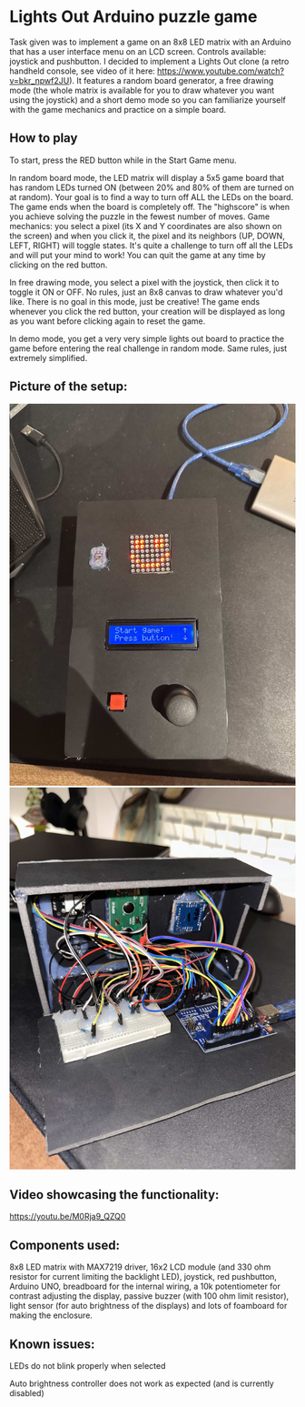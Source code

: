 # Lights Out Arduino puzzle game
Task given was to implement a game on an 8x8 LED matrix with an Arduino that has a user interface menu on an LCD screen. Controls available: joystick and pushbutton. I decided to implement a Lights Out clone (a retro handheld console, see video of it here: https://www.youtube.com/watch?v=bkr_npwf2JU). It features a random board generator, a free drawing mode (the whole matrix is available for you to draw whatever you want using the joystick) and a short demo mode so you can familiarize yourself with the game mechanics and practice on a simple board.

## How to play
To start, press the RED button while in the Start Game menu.

In random board mode, the LED matrix will display a 5x5 game board that has random LEDs turned ON (between 20% and 80% of them are turned on at random). Your goal is to find a way to turn off ALL the LEDs on the board. The game ends when the board is completely off. The "highscore" is when you achieve solving the puzzle in the fewest number of moves. Game mechanics: you select a pixel (its X and Y coordinates are also shown on the screen) and when you click it, the pixel and its neighbors (UP, DOWN, LEFT, RIGHT) will toggle states. It's quite a challenge to turn off all the LEDs and will put your mind to work! You can quit the game at any time by clicking on the red button.

In free drawing mode, you select a pixel with the joystick, then click it to toggle it ON or OFF. No rules, just an 8x8 canvas to draw whatever you'd like. There is no goal in this mode, just be creative! The game ends whenever you click the red button, your creation will be displayed as long as you want before clicking again to reset the game.

In demo mode, you get a very very simple lights out board to practice the game before entering the real challenge in random mode. Same rules, just extremely simplified.

## Picture of the setup:

![](https://github.com/AlexMihai1126/LightsOut_Arduino/blob/main/Images/20231218_210305153_iOS.jpg)
![](https://github.com/AlexMihai1126/LightsOut_Arduino/blob/main/Images/20231218_210237389_iOS.jpg)

## Video showcasing the functionality: 

https://youtu.be/M0Rja9_QZQ0

## Components used:
8x8 LED matrix with MAX7219 driver, 16x2 LCD module (and 330 ohm resistor for current limiting the backlight LED), joystick, red pushbutton, Arduino UNO, breadboard for the internal wiring, a 10k potentiometer for contrast adjusting the display, passive buzzer (with 100 ohm limit resistor), light sensor (for auto brightness of the displays) and lots of foamboard for making the enclosure.

## Known issues:

LEDs do not blink properly when selected

Auto brightness controller does not work as expected (and is currently disabled)
